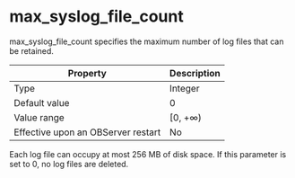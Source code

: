 max_syslog_file_count
==========================================

max_syslog_file_count specifies the maximum number of log files that can be retained.


| **Property** | **Description** |
|------------------|----------|
| Type | Integer |
| Default value | 0 |
| Value range | \[0, +∞) |
| Effective upon an OBServer restart | No |



Each log file can occupy at most 256 MB of disk space. If this parameter is set to 0, no log files are deleted.
